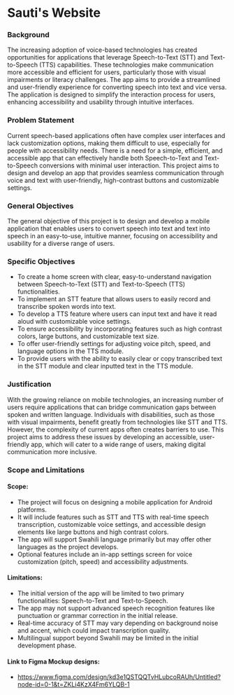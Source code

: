 # Sauti's Website

### **Background**

The increasing adoption of voice-based technologies has created opportunities for applications that leverage Speech-to-Text (STT) and Text-to-Speech (TTS) capabilities. These technologies make communication more accessible and efficient for users, particularly those with visual impairments or literacy challenges. The app aims to provide a streamlined and user-friendly experience for converting speech into text and vice versa. The application is designed to simplify the interaction process for users, enhancing accessibility and usability through intuitive interfaces. 

### **Problem Statement**

Current speech-based applications often have complex user interfaces and lack customization options, making them difficult to use, especially for people with accessibility needs. There is a need for a simple, efficient, and accessible app that can effectively handle both Speech-to-Text and Text-to-Speech conversions with minimal user interaction. This project aims to design and develop an app that provides seamless communication through voice and text with user-friendly, high-contrast buttons and customizable settings. 

### **General Objectives**

The general objective of this project is to design and develop a mobile application that enables users to convert speech into text and text into speech in an easy-to-use, intuitive manner, focusing on accessibility and usability for a diverse range of users.

### **Specific Objectives**

- To create a home screen with clear, easy-to-understand navigation between Speech-to-Text (STT) and Text-to-Speech (TTS) functionalities.
- To implement an STT feature that allows users to easily record and transcribe spoken words into text.
- To develop a TTS feature where users can input text and have it read aloud with customizable voice settings.
- To ensure accessibility by incorporating features such as high contrast colors, large buttons, and customizable text size.
- To offer user-friendly settings for adjusting voice pitch, speed, and language options in the TTS module.
- To provide users with the ability to easily clear or copy transcribed text in the STT module and clear inputted text in the TTS module.

### **Justification**

With the growing reliance on mobile technologies, an increasing number of users require applications that can bridge communication gaps between spoken and written language. Individuals with disabilities, such as those with visual impairments, benefit greatly from technologies like STT and TTS. However, the complexity of current apps often creates barriers to use. This project aims to address these issues by developing an accessible, user-friendly app, which will cater to a wide range of users, making digital communication more inclusive.

### **Scope and Limitations**

#### **Scope:**

- The project will focus on designing a mobile application for Android platforms.
- It will include features such as STT and TTS with real-time speech transcription, customizable voice settings, and accessible design elements like large buttons and high contrast colors.
- The app will support Swahili language primarily but may offer other languages as the project develops.
- Optional features include an in-app settings screen for voice customization (pitch, speed) and accessibility adjustments.

#### **Limitations:**

- The initial version of the app will be limited to two primary functionalities: Speech-to-Text and Text-to-Speech.
- The app may not support advanced speech recognition features like punctuation or grammar correction in the initial release.
- Real-time accuracy of STT may vary depending on background noise and accent, which could impact transcription quality.
- Multilingual support beyond Swahili may be limited in the initial development phase.
#### **Link to Figma Mockup designs:**
- https://www.figma.com/design/kd3e1QSTQQTvHLubcoRAUh/Untitled?node-id=0-1&t=ZKLi4KzX4Fm6YLQB-1
